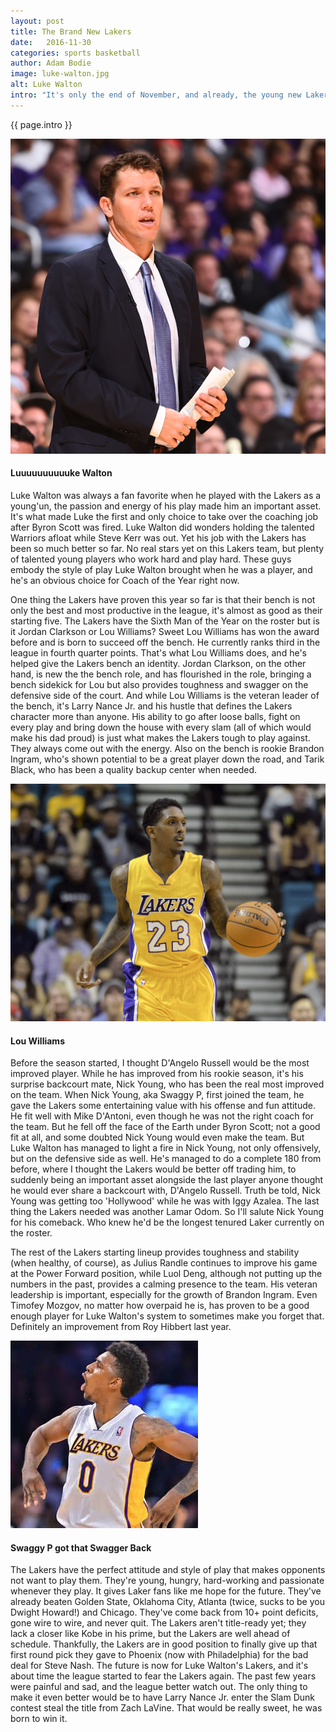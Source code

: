 ```yaml
---
layout: post
title: The Brand New Lakers
date:   2016-11-30
categories: sports basketball
author: Adam Bodie
image: luke-walton.jpg
alt: Luke Walton
intro: "It's only the end of November, and already, the young new Lakers have proven that not only is the Kobe era over, but that they're much further ahead of schedule than anyone anticipated.  The young Lakers just won a close game in Chicago tonight, with a 10-10 record, already more than half the wins they had all of last year.  The Lakers have been the biggest surprise in the league this year and there are plenty of reasons to love these Lakers."
---
```

<div class="article">
<p> {{ page.intro }}</p>
<div class="blog-pic">
		<img src="/img/luke-walton.jpg" data-toggle="tooltip" title="Luke Walton" class="image block img-responsive">
		<h4>Luuuuuuuuuuke Walton</h4>
</div>
    <p>Luke Walton was always a fan favorite when he played with the Lakers as a young'un, the passion and energy of his play made him an important asset.  It's what made Luke the first and only choice to take over the coaching job after Byron Scott was fired.  Luke Walton did wonders holding the talented Warriors afloat while Steve Kerr was out.  Yet his job with the Lakers has been so much better so far.  No real stars yet on this Lakers team, but plenty of talented young players who work hard and play hard.  These guys embody the style of play Luke Walton brought when he was a player, and he's an obvious choice for Coach of the Year right now.</p>
       <p>One thing the Lakers have proven this year so far is that their bench is not only the best and most productive in the league, it's almost as good as their starting five.  The Lakers have the Sixth Man of the Year on the roster but is it Jordan Clarkson or Lou Williams?  Sweet Lou Williams has won the award before and is born to succeed off the bench.  He currently ranks third in the league in fourth quarter points.  That's what Lou Williams does, and he's helped give the Lakers bench an identity.  Jordan Clarkson, on the other hand, is new the the bench role, and has flourished in the role, bringing a bench sidekick for Lou but also provides toughness and swagger on the defensive side of the court.  And while Lou Williams is the veteran leader of the bench, it's Larry Nance Jr. and his hustle that defines the Lakers character more than anyone.  His ability to go after loose balls, fight on every play and bring down the house with every slam (all of which would make his dad proud) is just what makes the Lakers tough to play against.  They always come out with the energy.  Also on the bench is rookie Brandon Ingram, who's shown potential to be a great player down the road, and Tarik Black, who has been a quality backup center when needed.</p>
<div class="blog-pic" style="float:left">
		<img src="/img/lou-williams.jpg" data-toggle="tooltip" title="Lou Williams" class="image block img-responsive">
		<h4>Lou Williams</h4>
</div>
       <p>Before the season started, I thought D'Angelo Russell would be the most improved player.  While he has improved from his rookie season, it's his surprise backcourt mate, Nick Young, who has been the real most improved on the team.  When Nick Young, aka Swaggy P, first joined the team, he gave the Lakers some entertaining value with his offense and fun attitude.  He fit well with Mike D'Antoni, even though he was not the right coach for the team.  But he fell off the face of the Earth under Byron Scott; not a good fit at all, and some doubted Nick Young would even make the team.  But Luke Walton has managed to light a fire in Nick Young, not only offensively, but on the defensive side as well.  He's managed to do a complete 180 from before, where I thought the Lakers would be better off trading him, to suddenly being an important asset alongside the last player anyone thought he would ever share a backcourt with, D'Angelo Russell.  Truth be told, Nick Young was getting too 'Hollywood' while he was with Iggy Azalea.  The last thing the Lakers needed was another Lamar Odom.  So I'll salute Nick Young for his comeback.  Who knew he'd be the longest tenured Laker currently on the roster.</p>
       <p>The rest of the Lakers starting lineup provides toughness and stability (when healthy, of course), as Julius Randle continues to improve his game at the Power Forward position, while Luol Deng, although not putting up the numbers in the past, provides a calming presence to the team.  His veteran leadership is important, especially for the growth of Brandon Ingram.  Even Timofey Mozgov, no matter how overpaid he is, has proven to be a good enough player for Luke Walton's system to sometimes make you forget that.  Definitely an improvement from Roy Hibbert last year.</p>
<div class="blog-pic">
		<img src="/img/nick-young.jpg" data-toggle="tooltip" title="Nick Young" class="image block img-responsive">
		<h4>Swaggy P got that Swagger Back</h4>
</div>
       <p>The Lakers have the perfect attitude and style of play that makes opponents not want to play them.  They're young, hungry, hard-working and passionate whenever they play.  It gives Laker fans like me hope for the future.  They've already beaten Golden State, Oklahoma City, Atlanta (twice, sucks to be you Dwight Howard!) and Chicago.  They've come back from 10+ point deficits, gone wire to wire, and never quit.  The Lakers aren't title-ready yet; they lack a closer like Kobe in his prime, but the Lakers are well ahead of schedule.  Thankfully, the Lakers are in good position to finally give up that first round pick they gave to Phoenix (now with Philadelphia) for the bad deal for Steve Nash.  The future is now for Luke Walton's Lakers, and it's about time the league started to fear the Lakers again.  The past few years were painful and sad, and the league better watch out.  The only thing to make it even better would be to have Larry Nance Jr. enter the Slam Dunk contest steal the title from Zach LaVine.  That would be really sweet, he was born to win it.</p>

</div>



